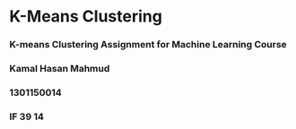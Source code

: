 # K-Means Clustering
### K-means Clustering Assignment for Machine Learning Course

### Kamal Hasan Mahmud
### 1301150014
### IF 39 14
